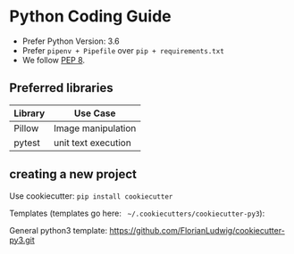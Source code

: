 # Python Coding Guide


 * Prefer Python Version: 3.6
 * Prefer `pipenv + Pipefile` over `pip + requirements.txt`
 * We follow [PEP 8](https://www.python.org/dev/peps/pep-0008/).


 ## Preferred libraries


Library | Use Case
--------|--------------------
Pillow  | Image manipulation
pytest  | unit text execution


## creating a new project

  Use cookiecutter: `pip install cookiecutter`

  Templates (templates go here: ` ~/.cookiecutters/cookiecutter-py3`):

  General python3 template: https://github.com/FlorianLudwig/cookiecutter-py3.git
